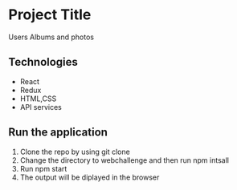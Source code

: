 # Project Title
Users Albums and photos

## Technologies
- React
- Redux
- HTML,CSS
- API services

## Run the application

1. Clone the repo by using git clone
2. Change the directory to webchallenge and then run npm intsall
3. Run npm start
4. The output will be diplayed in the browser
